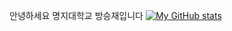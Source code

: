 안녕하세요 
명지대학교
방승재입니다
[![My GitHub stats](https://github-readme-stats.vercel.app/api?username=SeungJae928)](https://github.com/SeungJae928/github-readme-stats)
